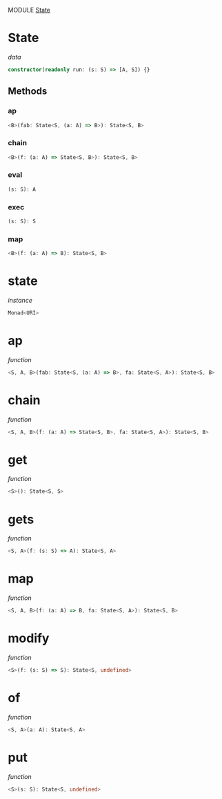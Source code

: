 MODULE [State](https://github.com/gcanti/fp-ts/blob/master/src/State.ts)

# State

_data_

```ts
constructor(readonly run: (s: S) => [A, S]) {}
```

## Methods

### ap

```ts
<B>(fab: State<S, (a: A) => B>): State<S, B>
```

### chain

```ts
<B>(f: (a: A) => State<S, B>): State<S, B>
```

### eval

```ts
(s: S): A
```

### exec

```ts
(s: S): S
```

### map

```ts
<B>(f: (a: A) => B): State<S, B>
```

# state

_instance_

```ts
Monad<URI>
```

# ap

_function_

```ts
<S, A, B>(fab: State<S, (a: A) => B>, fa: State<S, A>): State<S, B>
```

# chain

_function_

```ts
<S, A, B>(f: (a: A) => State<S, B>, fa: State<S, A>): State<S, B>
```

# get

_function_

```ts
<S>(): State<S, S>
```

# gets

_function_

```ts
<S, A>(f: (s: S) => A): State<S, A>
```

# map

_function_

```ts
<S, A, B>(f: (a: A) => B, fa: State<S, A>): State<S, B>
```

# modify

_function_

```ts
<S>(f: (s: S) => S): State<S, undefined>
```

# of

_function_

```ts
<S, A>(a: A): State<S, A>
```

# put

_function_

```ts
<S>(s: S): State<S, undefined>
```
